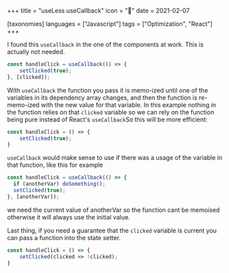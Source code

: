 +++
title = "useLess useCallback"
icon = "🤙"
date = 2021-02-07

[taxonomies]
languages = ["Javascript"]
tags = ["Optimization", "React"]
+++

I found this `useCallback` in the one of the components at work. This is actually not needed.

<!-- more -->

```javascript
const handleClick = useCallback(() => {
    setClicked(true);
}, [clicked]);
```

With `useCallback` the function you pass it is memo-ized until one of the variables in its dependency array changes, and then the function is re-memo-ized with the new value for that variable. In this example nothing in the function relies on that `clicked` variable so we can rely on the function being pure instead of React's `useCallback`So this will be more efficient:

```javascript
const handleClick = () => {
    setClicked(true);
}
```

`useCallback` would make sense to use if there was a usage of the variable in that function, like this for example

```javascript
const handleClick = useCallback(() => {
  if (anotherVar) doSomething();
  setClicked(true);
}, [anotherVar]);
```

we need the current value of anotherVar so the function cant be memoised otherwise it will always use the initial value.

Last thing, if you need a guarantee that the `clicked` variable is current you can pass a function into the state setter.

```javascript
const handleClick = () => {
    setClicked(clicked => !clicked);
}
```
